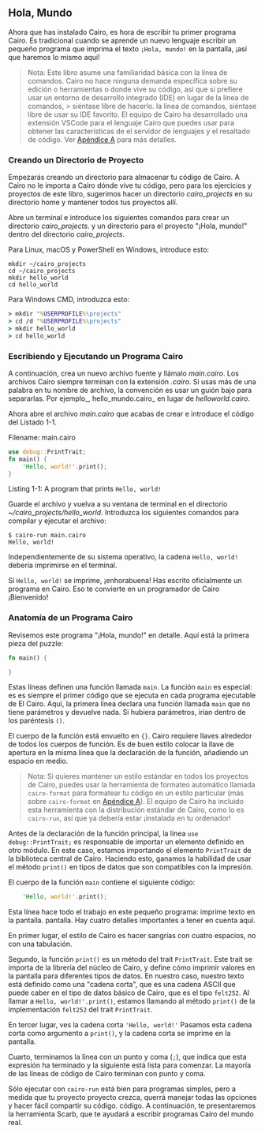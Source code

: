 ## Hola, Mundo

Ahora que has instalado Cairo, es hora de escribir tu primer programa Cairo.
Es tradicional cuando se aprende un nuevo lenguaje escribir un pequeño programa que
imprima el texto `¡Hola, mundo!` en la pantalla, ¡así que haremos lo mismo aquí!

> Nota: Este libro asume una familiaridad básica con la línea de comandos. Cairo no hace
> ninguna demanda específica sobre su edición o herramientas o donde vive su código, así que
> si prefiere usar un entorno de desarrollo integrado (IDE) en lugar de la línea de comandos, > siéntase libre de hacerlo.
> la línea de comandos, siéntase libre de usar su IDE favorito. El equipo de Cairo ha desarrollado
> una extensión VSCode para el lenguaje Cairo que puedes usar para obtener las características de
> el servidor de lenguajes y el resaltado de código. Ver [Apéndice A][devtools]<!-- ignore -->
> para más detalles.

### Creando un Directorio de Proyecto

Empezarás creando un directorio para almacenar tu código de Cairo. A Cairo no le importa
a Cairo dónde vive tu código, pero para los ejercicios y proyectos de este libro,
sugerimos hacer un directorio _cairo_projects_ en su directorio home y mantener todos
tus proyectos allí.

Abre un terminal e introduce los siguientes comandos para crear un directorio _cairo_projects_.
y un directorio para el proyecto "¡Hola, mundo!" dentro del directorio _cairo_projects_.

Para Linux, macOS y PowerShell en Windows, introduce esto:

```console
mkdir ~/cairo_projects
cd ~/cairo_projects
mkdir hello_world
cd hello_world
```

Para Windows CMD, introduzca esto:

```cmd
> mkdir "%USERPROFILE%\projects"
> cd /d "%USERPROFILE%\projects"
> mkdir hello_world
> cd hello_world
```

### Escribiendo y Ejecutando un Programa Cairo

A continuación, crea un nuevo archivo fuente y llámalo _main.cairo_. Los archivos Cairo siempre terminan con la extensión _.cairo_. Si usas más de una palabra en tu nombre de archivo, la convención es usar un guión bajo para separarlas. Por ejemplo_, hello_mundo.cairo_ en lugar de _helloworld.cairo_.

Ahora abre el archivo _main.cairo_ que acabas de crear e introduce el código del Listado 1-1.

<span class="filename">Filename: main.cairo</span>

```rust
use debug::PrintTrait;
fn main() {
    'Hello, world!'.print();
}
```

<span class="caption">Listing 1-1: A program that prints `Hello, world!`</span>

Guarde el archivo y vuelva a su ventana de terminal en el directorio
_~/cairo_projects/hello_world_. Introduzca los siguientes comandos
para compilar y ejecutar el archivo:

```console
$ cairo-run main.cairo
Hello, world!
```

Independientemente de su sistema operativo, la cadena `Hello, world!` debería imprimirse en el terminal.

Si `Hello, world!` se imprime, ¡enhorabuena! Has escrito oficialmente un programa en Cairo. Eso te convierte en un programador de Cairo ¡Bienvenido!

### Anatomía de un Programa Cairo

Revisemos este programa "¡Hola, mundo!" en detalle. Aquí está la primera pieza del puzzle:

```rust
fn main() {

}
```
Estas líneas definen una función llamada `main`. La función `main` es especial: es
es siempre el primer código que se ejecuta en cada programa ejecutable de El Cairo. Aquí, la
primera línea declara una función llamada `main` que no tiene parámetros y devuelve
nada. Si hubiera parámetros, irían dentro de los paréntesis `()`.

El cuerpo de la función está envuelto en `{}`. Cairo requiere llaves alrededor de todos los
cuerpos de función. Es de buen estilo colocar la llave de apertura en la misma línea que la declaración de la función, añadiendo un espacio en medio.

> Nota: Si quieres mantener un estilo estándar en todos los proyectos de Cairo, puedes
> usar la herramienta de formateo automático llamada `cairo-format` para formatear tu código 
> en un estilo particular (más sobre `cairo-format` en
> [Apéndice A][devtools]<!-- ignore -->). El equipo de Cairo ha incluido esta herramienta
> con la distribución estándar de Cairo, como lo es `cairo-run`, así que ya debería estar
> ¡instalada en tu ordenador!

Antes de la declaración de la función principal, la línea `use debug::PrintTrait;` es responsable de importar un elemento definido en otro módulo. En este caso, estamos importando el elemento `PrintTrait` de la biblioteca central de Cairo. Haciendo esto, ganamos la habilidad de usar el método `print()` en tipos de datos que son compatibles con la impresión.

El cuerpo de la función `main` contiene el siguiente código:

```rust
    'Hello, world!'.print();
```

Esta línea hace todo el trabajo en este pequeño programa: imprime texto en la pantalla.
pantalla. Hay cuatro detalles importantes a tener en cuenta aquí.

En primer lugar, el estilo de Cairo es hacer sangrías con cuatro espacios, no con una tabulación.

Segundo, la función `print()` es un método del trait `PrintTrait`. Este trait se importa de la librería del núcleo de Cairo, y define cómo imprimir valores en la pantalla para diferentes tipos de datos. En nuestro caso, nuestro texto está definido como una "cadena corta", que es una cadena ASCII que puede caber en el tipo de datos básico de Cairo, que es el tipo `felt252`. Al llamar a `Hello, world!'.print()`, estamos llamando al método `print()` de la implementación `felt252` del trait `PrintTrait`.

En tercer lugar, ves la cadena corta `'Hello, world!'` Pasamos esta cadena corta como argumento
a `print()`, y la cadena corta se imprime en la pantalla.

Cuarto, terminamos la línea con un punto y coma (`;`), que indica que esta
expresión ha terminado y la siguiente está lista para comenzar. La mayoría de las líneas de código de Cairo terminan con punto y coma.

Sólo ejecutar con `cairo-run` está bien para programas simples, pero a medida que tu proyecto
proyecto crezca, querrá manejar todas las opciones y hacer fácil compartir su código.
código. A continuación, te presentaremos la herramienta Scarb, que te ayudará a escribir
programas Cairo del mundo real.

[devtools]: appendix-04-useful-development-tools.md
